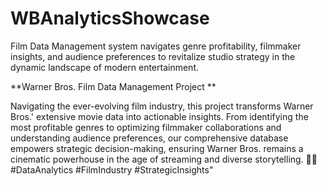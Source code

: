 # WBAnalyticsShowcase
Film Data Management system navigates genre profitability, filmmaker insights, and audience preferences to revitalize studio strategy in the dynamic landscape of modern entertainment.


**Warner Bros. Film Data Management Project **

Navigating the ever-evolving film industry, this project transforms Warner Bros.' extensive movie data into actionable insights. From identifying the most profitable genres to optimizing filmmaker collaborations and understanding audience preferences, our comprehensive database empowers strategic decision-making, ensuring Warner Bros. remains a cinematic powerhouse in the age of streaming and diverse storytelling. 🌟✨ #DataAnalytics #FilmIndustry #StrategicInsights"
